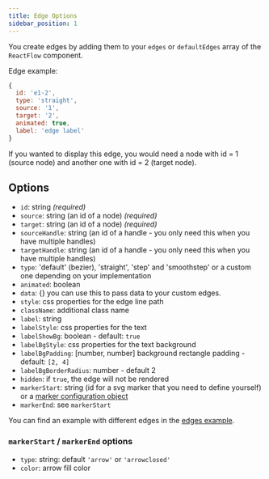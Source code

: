 ```yaml
---
title: Edge Options
sidebar_position: 1
---
```


You create edges by adding them to your `edges` or `defaultEdges` array of the `ReactFlow` component.

Edge example:

```js
{
  id: 'e1-2',
  type: 'straight',
  source: '1',
  target: '2',
  animated: true,
  label: 'edge label'
}
```

If you wanted to display this edge, you would need a node with id = 1 (source node) and another one with id = 2 (target node).

## Options

- `id`: string _(required)_
- `source`: string (an id of a node) _(required)_
- `target`: string (an id of a node) _(required)_
- `sourceHandle`: string (an id of a handle - you only need this when you have multiple handles)
- `targetHandle`: string (an id of a handle - you only need this when you have multiple handles)
- `type`: 'default' (bezier), 'straight', 'step' and 'smoothstep' or a custom one depending on your implementation
- `animated`: boolean
- `data`: {} you can use this to pass data to your custom edges.
- `style`: css properties for the edge line path
- `className`: additional class name
- `label`: string
- `labelStyle`: css properties for the text
- `labelShowBg`: boolean - default: `true`
- `labelBgStyle`: css properties for the text background
- `labelBgPadding`: [number, number] background rectangle padding - default: `[2, 4]`
- `labelBgBorderRadius`: number - default 2
- `hidden`: if `true`, the edge will not be rendered
- `markerStart`: string (id for a svg marker that you need to define yourself) or a [marker configuration object](#markerstart--markerend-options)
- `markerEnd`: see `markerStart`

You can find an example with different edges in the [edges example](/examples/edges/).

### `markerStart` / `markerEnd` options

- `type`: string: default `'arrow'` or `'arrowclosed'`
- `color`: arrow fill color
